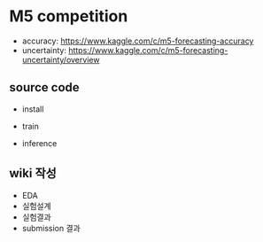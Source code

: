 # M5 competition
- accuracy: https://www.kaggle.com/c/m5-forecasting-accuracy
- uncertainty: https://www.kaggle.com/c/m5-forecasting-uncertainty/overview


## source code

- install

- train

- inference


## wiki 작성

- EDA
- 실험설계
- 실험결과
- submission 결과
